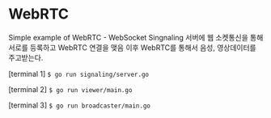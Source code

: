 # WebRTC
Simple example of WebRTC - WebSocket 
Singnaling 서버에 웹 소켓통신을 통해 서로를 등록하고 WebRTC 연결을 맺음
이후 WebRTC를 통해서 음성, 영상데이터를 주고받는다.

[terminal 1]
```$ go run signaling/server.go```

[terminal 2]
```$ go run viewer/main.go```

[terminal 3]
```$ go run broadcaster/main.go```
